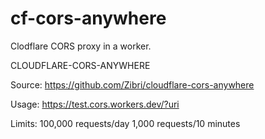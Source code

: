 # cf-cors-anywhere
Clodflare CORS proxy in a worker.

CLOUDFLARE-CORS-ANYWHERE

Source:
https://github.com/Zibri/cloudflare-cors-anywhere

Usage:
https://test.cors.workers.dev/?uri

Limits: 100,000 requests/day
          1,000 requests/10 minutes

